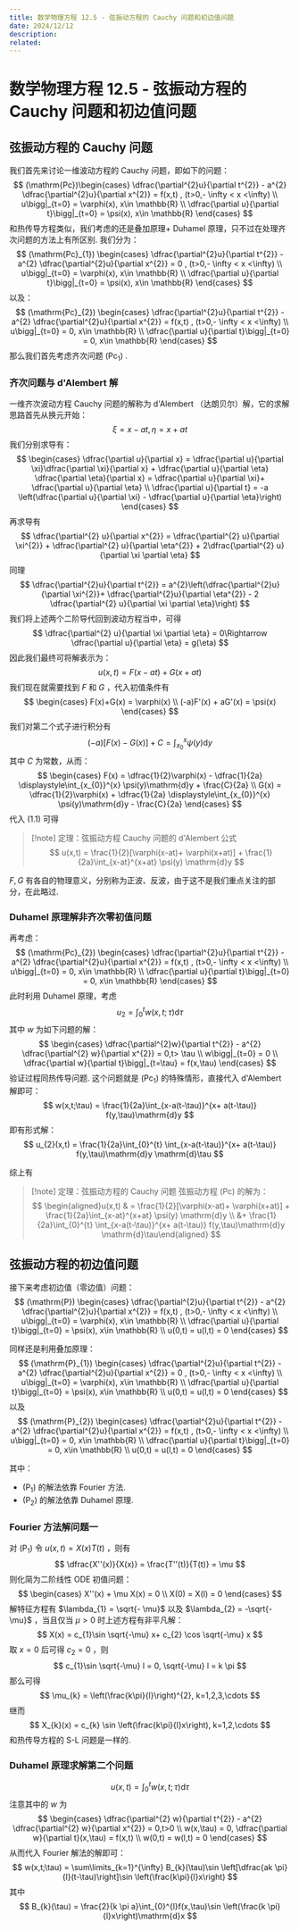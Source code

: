 ```yaml
---
title: 数学物理方程 12.5 - 弦振动方程的 Cauchy 问题和初边值问题
date: 2024/12/12
description: 
related:
---
```

# 数学物理方程 12.5 - 弦振动方程的 Cauchy 问题和初边值问题

## 弦振动方程的 Cauchy 问题

我们首先来讨论一维波动方程的 Cauchy 问题，即如下的问题：
$$
(\mathrm{Pc})\begin{cases}
\dfrac{\partial^{2}u}{\partial t^{2}} - a^{2} \dfrac{\partial^{2}u}{\partial x^{2}} = f(x,t) , (t>0,- \infty < x <\infty) \\
 u\bigg|_{t=0} = \varphi(x), x\in \mathbb{R}  \\ 
\dfrac{\partial u}{\partial t}\bigg|_{t=0} = \psi(x), x\in \mathbb{R}
\end{cases}
$$
和热传导方程类似，我们考虑的还是叠加原理+ Duhamel 原理，只不过在处理齐次问题的方法上有所区别. 我们分为：
$$
(\mathrm{Pc}_{1})
\begin{cases}
\dfrac{\partial^{2}u}{\partial t^{2}} - a^{2} \dfrac{\partial^{2}u}{\partial x^{2}} = 0 , (t>0,- \infty < x <\infty) \\
 u\bigg|_{t=0} = \varphi(x), x\in \mathbb{R}  \\ 
\dfrac{\partial u}{\partial t}\bigg|_{t=0} = \psi(x), x\in \mathbb{R}
\end{cases}
$$
以及：
$$
(\mathrm{Pc}_{2})
\begin{cases}
\dfrac{\partial^{2}u}{\partial t^{2}} - a^{2} \dfrac{\partial^{2}u}{\partial x^{2}} = f(x,t) , (t>0,- \infty < x <\infty) \\
 u\bigg|_{t=0} = 0, x\in \mathbb{R}  \\ 
\dfrac{\partial u}{\partial t}\bigg|_{t=0} = 0, x\in \mathbb{R}
\end{cases}
$$
那么我们首先考虑齐次问题 $(\mathrm{Pc}_{1})$ .


### 齐次问题与 d'Alembert 解

一维齐次波动方程 Cauchy 问题的解称为 d'Alembert （达朗贝尔）解，它的求解思路首先从换元开始：
$$
\xi = x - at, \eta = x+ at
$$
我们分别求导有：
$$
\begin{cases}
\dfrac{\partial u}{\partial x} = \dfrac{\partial u}{\partial \xi}\dfrac{\partial \xi}{\partial x} + \dfrac{\partial u}{\partial \eta} \dfrac{\partial \eta}{\partial x} = \dfrac{\partial u}{\partial \xi}+ \dfrac{\partial u}{\partial \eta} \\
\dfrac{\partial u}{\partial t} = -a \left(\dfrac{\partial u}{\partial \xi} - \dfrac{\partial u}{\partial \eta}\right) 
\end{cases}
$$
再求导有
$$
\dfrac{\partial^{2} u}{\partial x^{2}} = \dfrac{\partial^{2} u}{\partial \xi^{2}} + \dfrac{\partial^{2} u}{\partial \eta^{2}} + 2\dfrac{\partial^{2} u}{\partial \xi \partial \eta}
$$
同理
$$
\dfrac{\partial^{2}u}{\partial t^{2}} = a^{2}\left(\dfrac{\partial^{2}u}{\partial \xi^{2}}+ \dfrac{\partial^{2}u}{\partial \eta^{2}} - 2 \dfrac{\partial^{2} u}{\partial \xi \partial \eta}\right)
$$
我们将上述两个二阶导代回到波动方程当中，可得
$$
\dfrac{\partial^{2} u}{\partial \xi \partial \eta} = 0\Rightarrow \dfrac{\partial u}{\partial \eta} = g(\eta)
$$
因此我们最终可将解表示为：
$$
u(x,t) = F(x-at)+ G(x+at)\tag{1.1}
$$
我们现在就需要找到 $F$ 和 $G$ ，代入初值条件有
$$
\begin{cases}
F(x)+G(x) = \varphi(x) \\
(-a)F'(x) + aG'(x) = \psi(x)
\end{cases}
$$
我们对第二个式子进行积分有
$$
(-a)[F(x) - G(x)] + C = \int_{x_{0}}^{x} \psi(y) \mathrm{d}y
$$
其中 $C$ 为常数，从而：
$$
\begin{cases}
F(x) = \dfrac{1}{2}\varphi(x) - \dfrac{1}{2a} \displaystyle\int_{x_{0}}^{x} \psi(y)\mathrm{d}y + \frac{C}{2a}  \\
G(x) = \dfrac{1}{2}\varphi(x) + \dfrac{1}{2a} \displaystyle\int_{x_{0}}^{x} \psi(y)\mathrm{d}y - \frac{C}{2a}
\end{cases}
$$
代入 $(1.1)$ 可得

>[!note] 定理：弦振动方程 Cauchy 问题的 d'Alembert 公式
>$$ u(x,t) = \frac{1}{2}[\varphi(x-at)+ \varphi(x+at)] + \frac{1}{2a}\int_{x-at}^{x+at} \psi(y) \mathrm{d}y $$

$F,G$ 有各自的物理意义，分别称为正波、反波，由于这不是我们重点关注的部分，在此略过.


### Duhamel 原理解非齐次零初值问题

再考虑：
$$
(\mathrm{Pc}_{2})
\begin{cases}
\dfrac{\partial^{2}u}{\partial t^{2}} - a^{2} \dfrac{\partial^{2}u}{\partial x^{2}} = f(x,t) , (t>0,- \infty < x <\infty) \\
 u\bigg|_{t=0} = 0, x\in \mathbb{R}  \\ 
\dfrac{\partial u}{\partial t}\bigg|_{t=0} = 0, x\in \mathbb{R}
\end{cases}
$$
此时利用 Duhamel 原理，考虑
$$
u_{2} = \int_{0}^{t} w(x,t;\tau)\mathrm{d}\tau
$$
其中 $w$ 为如下问题的解：
$$
\begin{cases}
\dfrac{\partial^{2}w}{\partial t^{2}} - a^{2} \dfrac{\partial^{2} w}{\partial x^{2}} = 0,t> \tau \\
w\bigg|_{t=0} = 0 \\
\dfrac{\partial w}{\partial t}\bigg|_{t=\tau} = f(x,\tau)
\end{cases}
$$
验证过程同热传导问题. 这个问题就是 $(\mathrm{Pc}_{1})$ 的特殊情形，直接代入 d'Alembert 解即可：
$$
w(x,t;\tau) = \frac{1}{2a}\int_{x-a(t-\tau)}^{x+ a(t-\tau)} f(y,\tau)\mathrm{d}y
$$
即有形式解：
$$
u_{2}(x,t) = \frac{1}{2a}\int_{0}^{t} \int_{x-a(t-\tau)}^{x+ a(t-\tau)} f(y,\tau)\mathrm{d}y \mathrm{d}\tau
$$

综上有

>[!note] 定理：弦振动方程的 Cauchy 问题
>弦振动方程 $(\mathrm{Pc})$ 的解为：
>$$ \begin{aligned}u(x,t) & = \frac{1}{2}[\varphi(x-at)+ \varphi(x+at)] + \frac{1}{2a}\int_{x-at}^{x+at} \psi(y) \mathrm{d}y \\ &+ \frac{1}{2a}\int_{0}^{t} \int_{x-a(t-\tau)}^{x+ a(t-\tau)} f(y,\tau)\mathrm{d}y \mathrm{d}\tau\end{aligned} $$

## 弦振动方程的初边值问题

接下来考虑初边值（零边值）问题：
$$
(\mathrm{P})
\begin{cases}
\dfrac{\partial^{2}u}{\partial t^{2}} - a^{2} \dfrac{\partial^{2}u}{\partial x^{2}} = f(x,t) , (t>0,- \infty < x <\infty) \\
 u\bigg|_{t=0} = \varphi(x), x\in \mathbb{R}  \\ 
\dfrac{\partial u}{\partial t}\bigg|_{t=0} = \psi(x), x\in \mathbb{R} \\
u(0,t) = u(l,t) = 0
\end{cases}
$$

同样还是利用叠加原理：
$$
(\mathrm{P}_{1})
\begin{cases}
\dfrac{\partial^{2}u}{\partial t^{2}} - a^{2} \dfrac{\partial^{2}u}{\partial x^{2}} = 0 , (t>0,- \infty < x <\infty) \\
 u\bigg|_{t=0} = \varphi(x), x\in \mathbb{R}  \\ 
\dfrac{\partial u}{\partial t}\bigg|_{t=0} = \psi(x), x\in \mathbb{R} \\
u(0,t) = u(l,t) = 0
\end{cases}
$$
以及
$$
(\mathrm{P}_{2})
\begin{cases}
\dfrac{\partial^{2}u}{\partial t^{2}} - a^{2} \dfrac{\partial^{2}u}{\partial x^{2}} = f(x,t) , (t>0,- \infty < x <\infty) \\
 u\bigg|_{t=0} = 0, x\in \mathbb{R}  \\ 
\dfrac{\partial u}{\partial t}\bigg|_{t=0} = 0, x\in \mathbb{R} \\
u(0,t) = u(l,t) = 0
\end{cases}
$$

其中：
- $(\mathrm{P}_{1})$ 的解法依靠 Fourier 方法.
- $(\mathrm{P}_{2})$ 的解法依靠 Duhamel 原理.

### Fourier 方法解问题一

对 $(\mathrm{P}_{1})$ 令 $u(x,t) = X(x)T(t)$ ，则有
$$
\dfrac{X''(x)}{X(x)} = \frac{T''(t)}{T(t)} = \mu
$$
则化简为二阶线性 ODE 初值问题：
$$
\begin{cases}
X''(x) + \mu X(x) = 0 \\
X(0) = X(l) = 0
\end{cases}
$$
解特征方程有 $\lambda_{1} = \sqrt{- \mu}$ 以及 $\lambda_{2} = -\sqrt{-\mu}$ ，当且仅当 $\mu>0$ 时上述方程有非平凡解：
$$
X(x) = c_{1}\sin \sqrt{-\mu} x+ c_{2} \cos \sqrt{-\mu} x
$$
取 $x=0$ 后可得 $c_{2}=0$ ，则
$$
c_{1}\sin \sqrt{-\mu} l = 0, \sqrt{-\mu} l = k \pi
$$
那么可得
$$
\mu_{k} = \left(\frac{k\pi}{l}\right)^{2}, k=1,2,3,\cdots
$$
继而
$$
X_{k}(x) = c_{k} \sin \left(\frac{k\pi}{l}x\right), k=1,2,\cdots
$$
和热传导方程的 S-L 问题是一样的.

### Duhamel 原理求解第二个问题

$$
u(x,t) = \int_{0}^{t} w(x,t;\tau) \mathrm{d}\tau
$$
注意其中的 $w$ 为
$$
\begin{cases}
\dfrac{\partial^{2} w}{\partial t^{2}} - a^{2} \dfrac{\partial^{2} w}{\partial x^{2}} = 0,t>0 \\
w(x,\tau) = 0, \dfrac{\partial w}{\partial t}(x,\tau) = f(x,t) \\
w(0,t) = w(l,t) = 0
\end{cases}
$$
从而代入 Fourier 解法的解即可：
$$
w(x,t;\tau) = \sum\limits_{k=1}^{\infty} B_{k}(\tau)\sin \left[\dfrac{ak \pi}{l}(t-\tau)\right]\sin \left(\frac{k\pi}{l}x\right)
$$
其中
$$
B_{k}(\tau) = \frac{2}{k \pi a}\int_{0}^{l}f(x,\tau)\sin \left(\frac{k \pi}{l}x\right)\mathrm{d}x
$$



